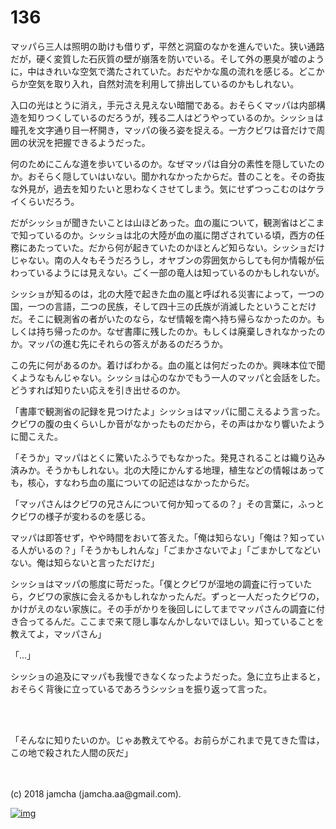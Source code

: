 # 136

マッパら三人は照明の助けも借りず，平然と洞窟のなかを進んでいた。狭い通路だが，硬く変質した石灰質の壁が崩落を防いでいる。そして外の悪臭が嘘のように，中はきれいな空気で満たされていた。おだやかな風の流れを感じる。どこからか空気を取り入れ，自然対流を利用して排出しているのかもしれない。  

入口の光はとうに消え，手元さえ見えない暗闇である。おそらくマッパは内部構造を知りつくしているのだろうが，残る二人はどうやっているのか。シッショは瞳孔を文字通り目一杯開き，マッパの後ろ姿を捉える。一方クビワは音だけで周囲の状況を把握できるようだった。  

何のためにこんな道を歩いているのか。なぜマッパは自分の素性を隠していたのか。おそらく隠していはいない。聞かれなかったからだ。昔のことを。その奇抜な外見が，過去を知りたいと思わなくさせてしまう。気にせずつっこむのはケライくらいだろう。  

だがシッショが聞きたいことは山ほどあった。血の嵐について，観測省はどこまで知っているのか。シッショは北の大陸が血の嵐に閉ざされている頃，西方の任務にあたっていた。だから何が起きていたのかほとんど知らない。シッショだけじゃない。南の人々もそうだろうし，オヤブンの雰囲気からしても何か情報が伝わっているようには見えない。ごく一部の竜人は知っているのかもしれないが。  

シッショが知るのは，北の大陸で起きた血の嵐と呼ばれる災害によって，一つの国，一つの言語，二つの民族，そして四十三の氏族が消滅したということだけだ。そこに観測省の者がいたのなら，なぜ情報を南へ持ち帰らなかったのか。もしくは持ち帰ったのか。なぜ書庫に残したのか。もしくは廃棄しきれなかったのか。マッパの進む先にそれらの答えがあるのだろうか。  

この先に何があるのか。着けばわかる。血の嵐とは何だったのか。興味本位で聞くようなもんじゃない。シッショは心のなかでもう一人のマッパと会話をした。どうすれば知りたい応えを引き出せるのか。  

「書庫で観測省の記録を見つけたよ」シッショはマッパに聞こえるよう言った。クビワの腹の虫くらいしか音がなかったものだから，その声はかなり響いたように聞こえた。  

「そうか」マッパはとくに驚いたふうでもなかった。発見されることは織り込み済みか。そうかもしれない。北の大陸にかんする地理，植生などの情報はあっても，核心，すなわち血の嵐についての記述はなかったからだ。  

「マッパさんはクビワの兄さんについて何か知ってるの？」その言葉に，ふっとクビワの様子が変わるのを感じる。  

マッパは即答せず，やや時間をおいて答えた。「俺は知らない」「俺は？知っている人がいるの？」「そうかもしれんな」「ごまかさないでよ」「ごまかしてなどいない。俺は知らないと言っただけだ」  

シッショはマッパの態度に苛だった。「僕とクビワが湿地の調査に行っていたら，クビワの家族に会えるかもしれなかったんだ。ずっと一人だったクビワの，かけがえのない家族に。その手がかりを後回しにしてまでマッパさんの調査に付き合ってるんだ。ここまで来て隠し事なんかしないでほしい。知っていることを教えてよ，マッパさん」  

「…」  

シッショの追及にマッパも我慢できなくなったようだった。急に立ち止まると，おそらく背後に立っているであろうシッショを振り返って言った。  

<br>  
<br>  

「そんなに知りたいのか。じゃあ教えてやる。お前らがこれまで見てきた雪は，この地で殺された人間の灰だ」  

<br>  
<br>  
(c) 2018 jamcha (jamcha.aa@gmail.com).  

[![img](http://i.creativecommons.org/l/by-nc-sa/4.0/88x31.png)](http://creativecommons.org/licenses/by-nc-sa/4.0/deed)
